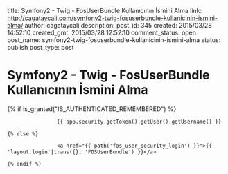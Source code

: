 title: Symfony2 - Twig - FosUserBundle Kullanıcının İsmini Alma
link: http://cagataycali.com/symfony2-twig-fosuserbundle-kullanicinin-ismini-alma/
author: cagataycali
description: 
post_id: 345
created: 2015/03/28 14:52:10
created_gmt: 2015/03/28 12:52:10
comment_status: open
post_name: symfony2-twig-fosuserbundle-kullanicinin-ismini-alma
status: publish
post_type: post

# Symfony2 - Twig - FosUserBundle Kullanıcının İsmini Alma

{% if is_granted("IS_AUTHENTICATED_REMEMBERED") %}
    
                    {{ app.security.getToken().getUser().getUsername() }}
    
    {% else %}
    
                    <a href="{{ path('fos_user_security_login') }}">{{ 'layout.login'|trans({}, 'FOSUserBundle') }}</a>
    
    {% endif %}